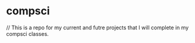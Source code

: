 # compsci

// This is a repo for my current and futre projects that I will complete in my compsci classes.
